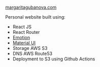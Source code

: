 [margaritagubanova.com](margaritagubanova.com)

Personal website built using: 
* React JS
* React Router
* [Emotion](https://github.com/emotion-js/emotion)
* [Material UI](https://github.com/mui-org/material-ui)
* Storage AWS S3 
* DNS AWS Route53 
* Deployment to S3 using Github Actions

